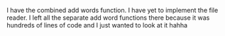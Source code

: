 I have the combined add words function. I have yet to implement the file reader. 
I left all the separate add word functions there because it was hundreds of lines of code and I just wanted to look at it hahha
